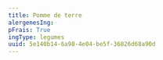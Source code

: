 ```yaml
---
title: Pomme de terre
alergenesIng:
pFrais: True
ingType: legumes
uuid: 5e140b14-6a98-4e04-be5f-36826d68a90d
---
```

